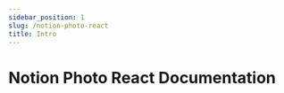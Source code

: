 ```yaml
---
sidebar_position: 1
slug: /notion-photo-react
title: Intro
---
```


# Notion Photo React Documentation
